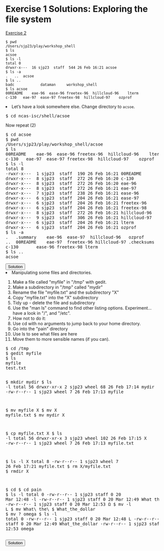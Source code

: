 

# Exercise 1 Solutions: Exploring the file system

[Exercise 2](#ex2)

    $ pwd
    /Users/sjp23/play/workshop_shell
    $ ls
    acsoe
    $ ls -l
    total 0
    drwxr-x---  16 sjp23  staff  544 26 Feb 16:21 acsoe
    $ ls -a
    .	..	acsoe
    $ ls ..
    badc			dataman		workshop_shell
    $ ls acsoe
    00README	eae-96	ease-96	freetex-96	hillcloud-96	lterm
    c-130	eae-97	ease-97	freetex-98	hillcloud-97	ozprof



<li>Let’s have a look somewhere else. Change directory to <code>acsoe</code>. 
<pre>
$ cd ncas-isc/shell/acsoe
</pre>
Now repeat (2)
</li>

<div id="sol2" class="solution">
<pre>
$ cd acsoe
$ pwd
/Users/sjp23/play/workshop_shell/acsoe
$ ls
00README	eae-96	ease-96	freetex-96	hillcloud-96	lterm
c-130	eae-97	ease-97	freetex-98	hillcloud-97	ozprof
$ ls -l
total 8
-rwxr-x---  1 sjp23  staff  190 26 Feb 16:21 00README
drwxr-x---  8 sjp23  staff  272 26 Feb 16:20 c-130
drwxr-x---  8 sjp23  staff  272 26 Feb 16:20 eae-96
drwxr-x---  8 sjp23  staff  272 26 Feb 16:21 eae-97
drwxr-x---  7 sjp23  staff  238 26 Feb 16:21 ease-96
drwxr-x---  6 sjp23  staff  204 26 Feb 16:21 ease-97
drwxr-x---  6 sjp23  staff  204 26 Feb 16:21 freetex-96
drwxr-x---  6 sjp23  staff  204 26 Feb 16:21 freetex-98
drwxr-x---  8 sjp23  staff  272 26 Feb 16:21 hillcloud-96
drwxr-x---  9 sjp23  staff  306 26 Feb 16:21 hillcloud-97
drwxr-x---  6 sjp23  staff  204 26 Feb 16:21 lterm
drwxr-x---  6 sjp23  staff  204 26 Feb 16:21 ozprof
$ ls -a
.	.summary	eae-96	ease-97	 hillcloud-96	ozprof
..	00README	eae-97	freetex-96 hillcloud-97	.checksums	
c-130		ease-96	freetex-98 lterm
$ ls ..
acsoe
</pre>
</div>
<button id="b_sol2" class="btn btn-primary">Solution</button> <script>$( "#b_sol2" ).click(function() {$( "#sol2" ).toggle( "slow" );});</script>


<li>Manipulating some files and directories.</li>
<ol>
<li>Make a file called "myfile" in "/tmp" with gedit.</li>
<li>Make a subdirectory in "/tmp" called "mydir"</li>
<li>Rename the file "myfile.txt" and the subdirectory "X"</li>
<li>Copy "myfile.txt" into the "X" subdirectory</li>
<li>Tidy up - delete the file and subdirectory</li>
<li>Use the "man ls" command to find other listing options. Experiment… have a look in "/", and "/etc".</li>
<li>How not to do it:</li>
<li>Use cd with no arguments to jump back to your home directory.</li>
<li>Go into the "pain" directory</li>
<li>Use ls to see what files are here</li>
<li>Move them to more sensible names (if you can).</li>
</ol>


<div id="sol3" class="solution">
<pre>
<span class="cmd">$ cd /tmp</span>
<span class="cmd">$ gedit myfile</span>
<span class="cmd">$ ls</span>
myfile
test.txt

<span class="cmd">$ mkdir mydir</span>
<span class="cmd">$ ls -l</span>
total 56
drwxr-xr-x  2 sjp23           wheel     68 26 Feb 17:14 mydir
-rw-r--r--  1 sjp23           wheel      7 26 Feb 17:13 myfile

<span class="cmd">$ mv myfile X</span>
<span class="cmd">$ mv X myfile.txt</span>
<span class="cmd">$ mv mydir X</span>

<span class="cmd">$ cp myfile.txt  X</span>
<span class="cmd">$ ls -l</span>
total 56
drwxr-xr-x  3 sjp23           wheel    102 26 Feb 17:15 X
-rw-r--r--  1 sjp23           wheel      7 26 Feb 17:13 myfile.txt

<span class="cmd">$ ls -l X</span>
total 8
-rw-r--r--  1 sjp23  wheel  7 26 Feb 17:21 myfile.txt
<span class="cmd">$ rm X/myfile.txt </span>
<span class="cmd">$ rmdir X</span>

<span class="cmd">$ cd</span>
<span class="cmd">$ cd pain</span>
<span class="cmd">$ ls -l</span>
total 0
-rw-r--r--  1 sjp23  staff  0 20 Mar 12:48 -l
-rw-r--r--  1 sjp23  staff  0 20 Mar 12:49 What the $
-rw-r--r--  1 sjp23  staff  0 20 Mar 12:53 Ω
<span class="cmd">$ mv -l  L</span>
<span class="cmd">$ mv What\ the\ \$ What_the_dollar</span>
<span class="cmd">$ mv ? omega</span>
<span class="cmd">$ ls -l</span>
total 0
-rw-r--r--  1 sjp23  staff  0 20 Mar 12:48 L
-rw-r--r--  1 sjp23  staff  0 20 Mar 12:49 What_the_dollar
-rw-r--r--  1 sjp23  staff  0 20 Mar 12:53 omega  
</pre>
</div>
<button id="b_sol3" class="btn btn-primary">Solution</button> <script>$( "#b_sol3" ).click(function() {$( "#sol3" ).toggle( "slow" );});</script>
</ol>
